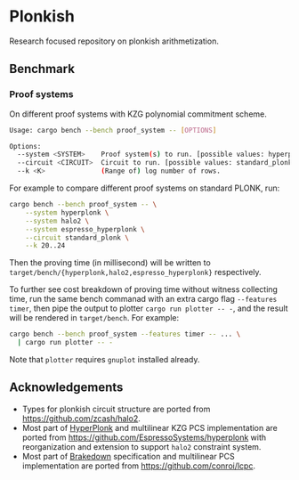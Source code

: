 # Plonkish

Research focused repository on plonkish arithmetization.

## Benchmark

### Proof systems

On different proof systems with KZG polynomial commitment scheme.

```sh
Usage: cargo bench --bench proof_system -- [OPTIONS]

Options:
  --system <SYSTEM>    Proof system(s) to run. [possible values: hyperplonk, halo2, espresso_hyperplonk]
  --circuit <CIRCUIT>  Circuit to run. [possible values: standard_plonk, aggregation]
  --k <K>              (Range of) log number of rows.
```

For example to compare different proof systems on standard PLONK, run:

```sh
cargo bench --bench proof_system -- \
    --system hyperplonk \
    --system halo2 \
    --system espresso_hyperplonk \
    --circuit standard_plonk \
    --k 20..24
```

Then the proving time (in millisecond) will be written to `target/bench/{hyperplonk,halo2,espresso_hyperplonk}` respectively.

To further see cost breakdown of proving time without witness collecting time, run the same bench commanad with an extra cargo flag `--features timer`, then pipe the output to plotter `cargo run plotter -- -`, and the result will be rendered in `target/bench`. For example:

```sh
cargo bench --bench proof_system --features timer -- ... \
  | cargo run plotter -- -
```

Note that `plotter` requires `gnuplot` installed already.

## Acknowledgements

- Types for plonkish circuit structure are ported from https://github.com/zcash/halo2.
- Most part of [HyperPlonk](https://eprint.iacr.org/2022/1355.pdf) and multilinear KZG PCS implementation are ported from https://github.com/EspressoSystems/hyperplonk with reorganization and extension to support `halo2` constraint system.
- Most part of [Brakedown](https://eprint.iacr.org/2021/1043.pdf) specification and multilinear PCS implementation are ported from https://github.com/conroi/lcpc.
